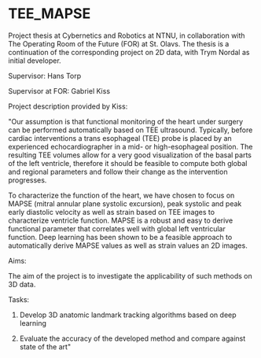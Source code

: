 # TEE_MAPSE

Project thesis at Cybernetics and Robotics at NTNU, in collaboration with The Operating Room of the Future (FOR) at St. Olavs. The thesis is a continuation of the corresponding project on 2D data, with Trym Nordal as initial developer.

Supervisor: Hans Torp

Supervisor at FOR: Gabriel Kiss

Project description provided by Kiss:

"Our assumption is that functional monitoring of the heart under surgery can be performed automatically based on TEE ultrasound. Typically, before  cardiac interventions a trans esophageal (TEE) probe is placed by an experienced echocardiographer in a mid- or high-esophageal position. The resulting  TEE volumes allow for a very good visualization of the basal parts of the left ventricle, therefore it should be feasible to compute both global and regional  parameters and follow their change as the intervention progresses.

To characterize the function of the heart, we have chosen to focus on MAPSE (mitral annular plane systolic excursion), peak systolic and peak early  diastolic velocity as well as strain based on TEE images to characterize ventricle function. MAPSE is a robust and easy to derive functional parameter  that correlates well with global left ventricular function. Deep learning has been shown to be a feasible approach to automatically derive MAPSE values as  well as strain values an 2D images.

Aims:

The aim of the project is to investigate the applicability of such methods on 3D data.

Tasks:

1. Develop 3D anatomic landmark tracking algorithms based on deep learning

2. Evaluate the accuracy of the developed method and compare against state of the art"
